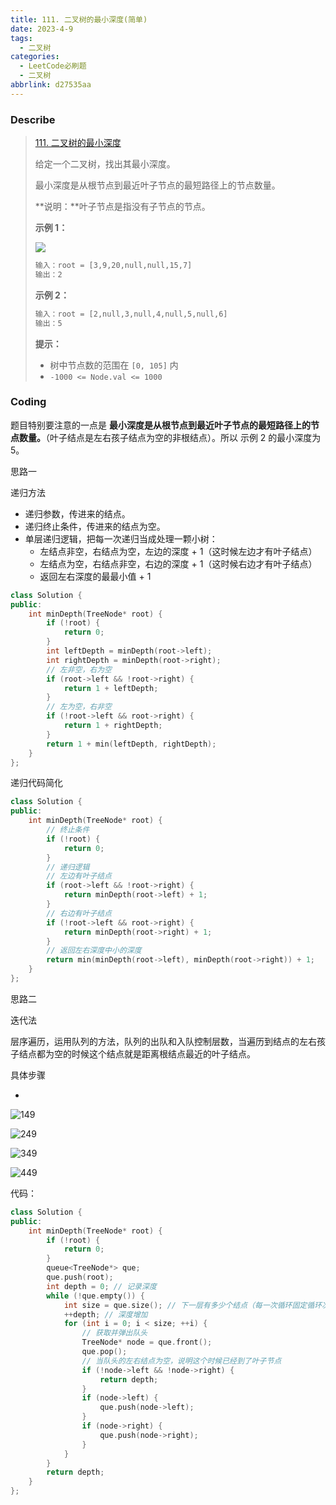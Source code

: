 ```yaml
---
title: 111. 二叉树的最小深度(简单)
date: 2023-4-9
tags:
  - 二叉树
categories:
  - LeetCode必刷题
  - 二叉树
abbrlink: d27535aa
---
```


### Describe

> [111. 二叉树的最小深度](https://leetcode.cn/problems/minimum-depth-of-binary-tree/)
>
> 给定一个二叉树，找出其最小深度。
>
> 最小深度是从根节点到最近叶子节点的最短路径上的节点数量。
>
> **说明：**叶子节点是指没有子节点的节点。
>
> **示例 1：**
>
> ![](https://s1.vika.cn/space/2023/04/08/99de53f7b6a04845a9e410fec1209a6c)
>
> ```txt
> 输入：root = [3,9,20,null,null,15,7]
> 输出：2
> ```
>
> **示例 2：**
>
> ```txt
> 输入：root = [2,null,3,null,4,null,5,null,6]
> 输出：5
> ```
>
> **提示：**
>
> - 树中节点数的范围在 `[0, 105]` 内
> - `-1000 <= Node.val <= 1000`

### Coding

题目特别要注意的一点是 **最小深度是从根节点到最近叶子节点的最短路径上的节点数量。**（叶子结点是左右孩子结点为空的非根结点）。所以 示例 2 的最小深度为 5。

思路一

递归方法

- 递归参数，传进来的结点。
- 递归终止条件，传进来的结点为空。
- 单层递归逻辑，把每一次递归当成处理一颗小树：
  - 左结点非空，右结点为空，左边的深度 + 1（这时候左边才有叶子结点）
  - 左结点为空，右结点非空，右边的深度 + 1（这时候右边才有叶子结点）
  - 返回左右深度的最最小值 + 1

```cpp
class Solution {
public:
    int minDepth(TreeNode* root) {
        if (!root) {
            return 0;
        }
        int leftDepth = minDepth(root->left);
        int rightDepth = minDepth(root->right);
        // 左非空，右为空
        if (root->left && !root->right) {
            return 1 + leftDepth;
        }
        // 左为空，右非空
        if (!root->left && root->right) {
            return 1 + rightDepth;
        }
        return 1 + min(leftDepth, rightDepth);
    }
};
```

递归代码简化

```cpp
class Solution {
public:
    int minDepth(TreeNode* root) {
        // 终止条件
        if (!root) {
            return 0;
        }
        // 递归逻辑
        // 左边有叶子结点
        if (root->left && !root->right) {
            return minDepth(root->left) + 1;
        }
        // 右边有叶子结点
        if (!root->left && root->right) {
            return minDepth(root->right) + 1;
        }
        // 返回左右深度中小的深度
        return min(minDepth(root->left), minDepth(root->right)) + 1;
    }
};
```

思路二

迭代法

层序遍历，运用队列的方法，队列的出队和入队控制层数，当遍历到结点的左右孩子结点都为空的时候这个结点就是距离根结点最近的叶子结点。

具体步骤

- 

![149](https://s1.vika.cn/space/2023/04/09/828acfb674c34b0fbf0cb370bfb883e9)

![249](https://s1.vika.cn/space/2023/04/09/8502a872435d45768a1165ac990b5858)

![349](https://s1.vika.cn/space/2023/04/09/5a7b1421455f4470a248fda32889da7b)

![449](https://s1.vika.cn/space/2023/04/09/62d3d919ff0d44fb8973894868620c04)

代码：

```cpp
class Solution {
public:
    int minDepth(TreeNode* root) {
        if (!root) {
            return 0;
        }
        queue<TreeNode*> que;
        que.push(root);
        int depth = 0; // 记录深度
        while (!que.empty()) {
            int size = que.size(); // 下一层有多少个结点（每一次循环固定循环次数）
            ++depth; // 深度增加
            for (int i = 0; i < size; ++i) {
                // 获取并弹出队头
                TreeNode* node = que.front(); 
                que.pop();
                // 当队头的左右结点为空，说明这个时候已经到了叶子节点
                if (!node->left && !node->right) {
                    return depth;
                }
                if (node->left) {
                    que.push(node->left);
                }
                if (node->right) {
                    que.push(node->right);
                }
            }
        }
        return depth;
    }
};
```

